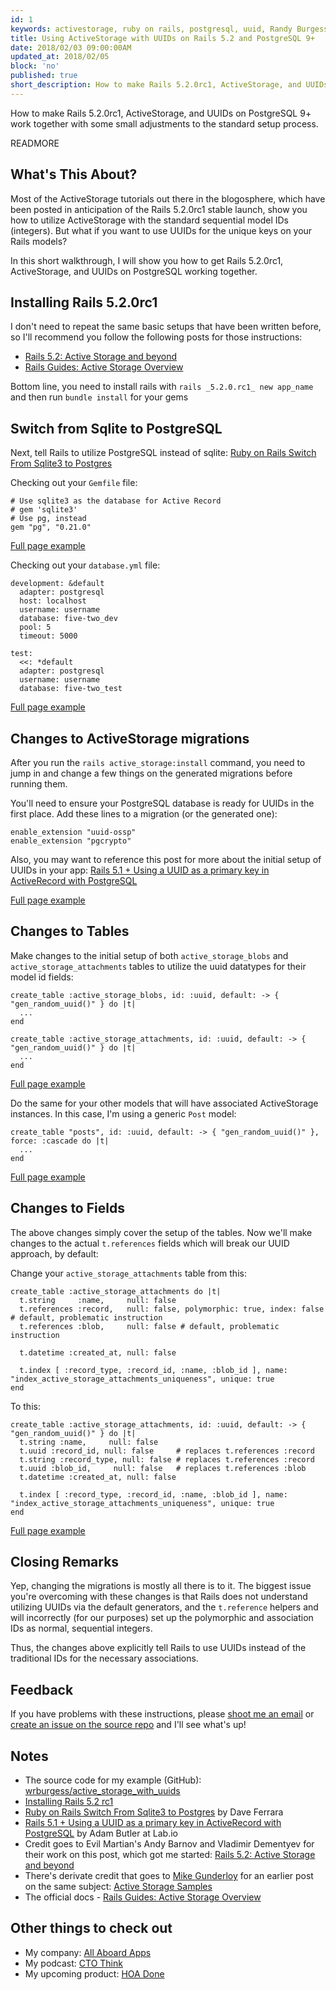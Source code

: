 ```yaml
---
id: 1
keywords: activestorage, ruby on rails, postgresql, uuid, Randy Burgess
title: Using ActiveStorage with UUIDs on Rails 5.2 and PostgreSQL 9+
date: 2018/02/03 09:00:00AM
updated_at: 2018/02/05
block: 'no'
published: true
short_description: How to make Rails 5.2.0rc1, ActiveStorage, and UUIDs on PostgreSQL 9+ work together with some small adjustments to the standard setup process.
---
```


How to make Rails 5.2.0rc1, ActiveStorage, and UUIDs on PostgreSQL 9+ work together with some small adjustments to the standard setup process.

READMORE

## What's This About?

Most of the ActiveStorage tutorials out there in the blogosphere, which have been posted in anticipation of the Rails 5.2.0rc1 stable launch, show you how to utilize ActiveStorage with the standard sequential model IDs (integers). But what if you want to use UUIDs for the unique keys on your Rails models?  

In this short walkthrough, I will show you how to get Rails 5.2.0rc1, ActiveStorage, and UUIDs on PostgreSQL working together.  

## Installing Rails 5.2.0rc1

I don't need to repeat the same basic setups that have been written before, so I'll recommend you follow the following posts for those instructions:

* [Rails 5.2:
Active Storage and beyond](https://evilmartians.com/chronicles/rails-5-2-active-storage-and-beyond)
* [Rails Guides: Active Storage Overview](http://edgeguides.rubyonrails.org/active_storage_overview.html)

Bottom line, you need to install rails with `rails _5.2.0.rc1_ new app_name` and then run `bundle install` for your gems

## Switch from Sqlite to PostgreSQL

Next, tell Rails to utilize PostgreSQL instead of sqlite: [Ruby on Rails Switch From Sqlite3 to Postgres](https://www.daveferrara1.com/ruby-in-rails-switch-from-sqlite3-to-postgres/)

Checking out your `Gemfile` file:

    # Use sqlite3 as the database for Active Record
    # gem 'sqlite3'
    # Use pg, instead
    gem "pg", "0.21.0"

[Full page example](https://github.com/wrburgess/active_storage_with_uuids/blob/master/Gemfile)  

Checking out your `database.yml` file:

    development: &default
      adapter: postgresql
      host: localhost
      username: username
      database: five-two_dev
      pool: 5
      timeout: 5000

    test:
      <<: *default
      adapter: postgresql
      username: username
      database: five-two_test

[Full page example](https://github.com/wrburgess/active_storage_with_uuids/blob/master/config/database.yml)  

## Changes to ActiveStorage migrations

After you run the `rails active_storage:install` command, you need to jump in and change a few things on the generated migrations before running them.  

You'll need to ensure your PostgreSQL database is ready for UUIDs in the first place. Add these lines to a migration (or the generated one):

    enable_extension "uuid-ossp"
    enable_extension "pgcrypto"

Also, you may want to reference this post for more about the initial setup of UUIDs in your app: [Rails 5.1 + Using a UUID as a primary key in ActiveRecord with PostgreSQL](https://lab.io/articles/2017/04/13/uuids-rails-5-1/)  

[Full page example](https://github.com/wrburgess/active_storage_with_uuids/blob/master/db/migrate/20180204011656_create_active_storage_tables.active_storage.rb)  

## Changes to Tables

Make changes to the initial setup of both `active_storage_blobs` and `active_storage_attachments` tables to utilize the uuid datatypes for their model id fields:

    create_table :active_storage_blobs, id: :uuid, default: -> { "gen_random_uuid()" } do |t|
      ...
    end

    create_table :active_storage_attachments, id: :uuid, default: -> { "gen_random_uuid()" } do |t|
      ...
    end

[Full page example](https://github.com/wrburgess/active_storage_with_uuids/blob/master/db/migrate/20180204011656_create_active_storage_tables.active_storage.rb)

Do the same for your other models that will have associated ActiveStorage instances. In this case, I'm using a generic `Post` model:

    create_table "posts", id: :uuid, default: -> { "gen_random_uuid()" }, force: :cascade do |t|
      ...
    end

[Full page example](https://github.com/wrburgess/active_storage_with_uuids/blob/master/db/migrate/20180204011656_create_active_storage_tables.active_storage.rb)

## Changes to Fields

The above changes simply cover the setup of the tables. Now we'll make changes to the actual `t.references` fields which will break our UUID approach, by default:

Change your `active_storage_attachments` table from this:

    create_table :active_storage_attachments do |t|
      t.string     :name,     null: false
      t.references :record,   null: false, polymorphic: true, index: false # default, problematic instruction
      t.references :blob,     null: false # default, problematic instruction

      t.datetime :created_at, null: false

      t.index [ :record_type, :record_id, :name, :blob_id ], name: "index_active_storage_attachments_uniqueness", unique: true
    end

To this:

    create_table :active_storage_attachments, id: :uuid, default: -> { "gen_random_uuid()" } do |t|
      t.string :name,     null: false
      t.uuid :record_id, null: false     # replaces t.references :record
      t.string :record_type, null: false # replaces t.references :record
      t.uuid :blob_id,     null: false   # replaces t.references :blob
      t.datetime :created_at, null: false

      t.index [ :record_type, :record_id, :name, :blob_id ], name: "index_active_storage_attachments_uniqueness", unique: true
    end

[Full page example](https://github.com/wrburgess/active_storage_with_uuids/blob/master/db/migrate/20180204011656_create_active_storage_tables.active_storage.rb)  

## Closing Remarks

Yep, changing the migrations is mostly all there is to it. The biggest issue you're overcoming with these changes is that Rails does not understand utilizing UUIDs via the default generators, and the `t.reference` helpers and will incorrectly (for our purposes) set up the polymorphic and association IDs as normal, sequential integers.  

Thus, the changes above explicitly tell Rails to use UUIDs instead of the traditional IDs for the necessary associations.  

## Feedback

If you have problems with these instructions, please [shoot me an email](mailto:randy@allaboardapps.com) or [create an issue on the source repo](https://github.com/wrburgess/active_storage_with_uuids/issues) and I'll see what's up!  

## Notes

* The source code for my example (GitHub): [wrburgess/active_storage_with_uuids](https://github.com/wrburgess/active_storage_with_uuids)
* [Installing Rails 5.2 rc1](http://weblog.rubyonrails.org/2017/3/20/Rails-5-1-rc1/)
* [Ruby on Rails Switch From Sqlite3 to Postgres](https://www.daveferrara1.com/ruby-in-rails-switch-from-sqlite3-to-postgres/) by Dave Ferrara
* [Rails 5.1 + Using a UUID as a primary key in ActiveRecord with PostgreSQL](https://lab.io/articles/2017/04/13/uuids-rails-5-1/) by Adam Butler at Lab.io
* Credit goes to Evil Martian's Andy Barnov and Vladimir Dementyev for their work on this post, which got me started: [Rails 5.2:
Active Storage and beyond](https://evilmartians.com/chronicles/rails-5-2-active-storage-and-beyond)
* There's derivate credit that goes to [Mike Gunderloy](https://afreshcup.com/about/) for an earlier post on the same subject: [Active Storage Samples](https://afreshcup.com/home/2017/07/23/activestorage-samples)
* The official docs - [Rails Guides: Active Storage Overview](http://edgeguides.rubyonrails.org/active_storage_overview.html)

## Other things to check out

* My company: [All Aboard Apps](https://www.allaboardapps.com)
* My podcast: [CTO Think](https://www.ctothink.com)
* My upcoming product: [HOA Done](https://www.hoadone.com)
